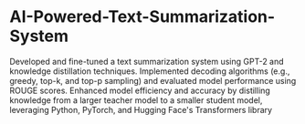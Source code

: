 # AI-Powered-Text-Summarization-System

Developed and fine-tuned a text summarization system using GPT-2 and knowledge distillation techniques. Implemented decoding algorithms (e.g., greedy, top-k, and top-p sampling) and evaluated model performance using ROUGE scores. Enhanced model efficiency and accuracy by distilling knowledge from a larger teacher model to a smaller student model, leveraging Python, PyTorch, and Hugging Face's Transformers library
